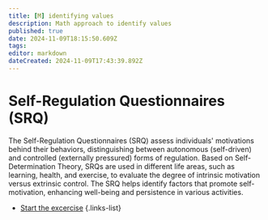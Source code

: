 ```yaml
---
title: [M] identifying values
description: Math approach to identify values
published: true
date: 2024-11-09T18:15:50.609Z
tags: 
editor: markdown
dateCreated: 2024-11-09T17:43:39.892Z
---
```


# Self-Regulation Questionnaires (SRQ) 

The Self-Regulation Questionnaires (SRQ) assess individuals' motivations behind their behaviors, distinguishing between autonomous (self-driven) and controlled (externally pressured) forms of regulation. Based on Self-Determination Theory, SRQs are used in different life areas, such as learning, health, and exercise, to evaluate the degree of intrinsic motivation versus extrinsic control. The SRQ helps identify factors that promote self-motivation, enhancing well-being and persistence in various activities.

- [Start the excercise](https://selfdeterminationtheory.org/self-regulation-questionnaires/)
{.links-list}